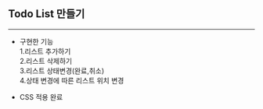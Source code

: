 ## Todo List 만들기

---

- 구현한 기능  
  1.리스트 추가하기  
  2.리스트 삭제하기  
  3.리스트 상태변경(완료,취소)  
  4.상태 변경에 따른 리스트 위치 변경

- CSS 적용 완료
